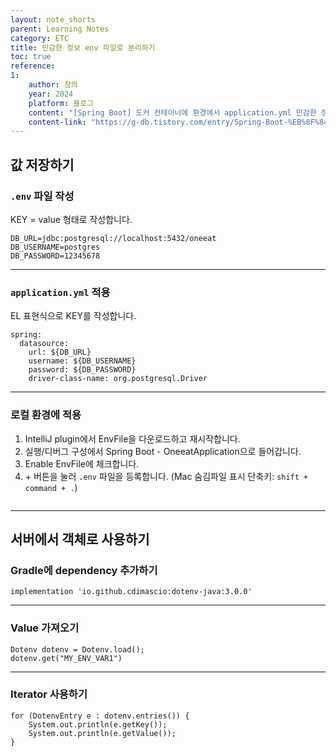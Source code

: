 ```yaml
---
layout: note_shorts
parent: Learning Notes
category: ETC
title: 민감한 정보 env 파일로 분리하기
toc: true
reference:
1:
    author: 창의
    year: 2024
    platform: 블로그
    content: "[Spring Boot] 도커 컨테이너에 환경에서 application.yml 민감한 정보 환경변수로 묶어내기"
    content-link: "https://g-db.tistory.com/entry/Spring-Boot-%EB%8F%84%EC%BB%A4-%EC%BB%A8%ED%85%8C%EC%9D%B4%EB%84%88%EC%97%90-%ED%99%98%EA%B2%BD%EC%97%90%EC%84%9C-applicationyml-%EB%AF%BC%EA%B0%90%ED%95%9C-%EC%A0%95%EB%B3%B4-%ED%99%98%EA%B2%BD%EB%B3%80%EC%88%98%EB%A1%9C-%EB%AC%B6%EC%96%B4%EB%82%B4%EA%B8%B0"
---
```


## 값 저장하기
### `.env` 파일 작성
KEY = value 형태로 작성합니다.

```
DB_URL=jdbc:postgresql://localhost:5432/oneeat
DB_USERNAME=postgres
DB_PASSWORD=12345678
```

---

### `application.yml` 적용
EL 표현식으로 KEY를 작성합니다.

```
spring:
  datasource:
    url: ${DB_URL}
    username: ${DB_USERNAME}
    password: ${DB_PASSWORD}
    driver-class-name: org.postgresql.Driver
```

---

### 로컬 환경에 적용
1. IntelliJ plugin에서 EnvFile을 다운로드하고 재시작합니다.
2. 실행/디버그 구성에서 Spring Boot - OneeatApplication으로 들어갑니다.
3. Enable EnvFile에 체크합니다.
4. \+ 버튼을 눌러 `.env` 파일을 등록합니다. (Mac 숨김파일 표시 단축키: `shift + command + .`)

<img class="cdn-img" id="intellij-env-적용.png">

---

## 서버에서 객체로 사용하기
### Gradle에 dependency 추가하기

```
implementation 'io.github.cdimascio:dotenv-java:3.0.0'
```

---

### Value 가져오기

```
Dotenv dotenv = Dotenv.load();
dotenv.get("MY_ENV_VAR1")
```

---

### Iterator 사용하기

```
for (DotenvEntry e : dotenv.entries()) {
    System.out.println(e.getKey());
    System.out.println(e.getValue());
}
```